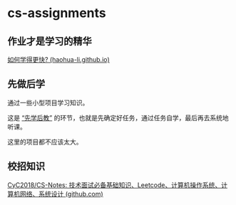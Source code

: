 # cs-assignments


## 作业才是学习的精华

[如何学得更快? (haohua-li.github.io)](https://haohua-li.github.io/2022/01/12/learn-fast.html)

## 先做后学

通过一些小型项目学习知识。

这是 [“先学后教”](https://theory.gmw.cn/2021-10/08/content_35215197.htm) 的环节，也就是先确定好任务，通过任务自学，最后再去系统地听课。 

这里的项目都不应该太大。

## 校招知识

[CyC2018/CS-Notes: 技术面试必备基础知识、Leetcode、计算机操作系统、计算机网络、系统设计 (github.com)](https://github.com/CyC2018/CS-Notes)
